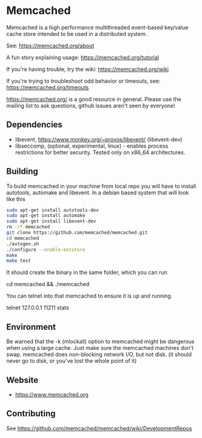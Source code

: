 # Memcached

Memcached is a high performance multithreaded event-based key/value cache
store intended to be used in a distributed system.

See: https://memcached.org/about

A fun story explaining usage: https://memcached.org/tutorial

If you're having trouble, try the wiki: https://memcached.org/wiki

If you're trying to troubleshoot odd behavior or timeouts, see:
https://memcached.org/timeouts

https://memcached.org/ is a good resource in general. Please use the mailing
list to ask questions, github issues aren't seen by everyone!

## Dependencies

* libevent, https://www.monkey.org/~provos/libevent/ (libevent-dev)
* libseccomp, (optional, experimental, linux) - enables process restrictions for
  better security. Tested only on x86_64 architectures.
  
## Building

To build memcached in your machine from local repo you will have to install
autotools, automake and libevent. In a debian based system that will look
like this

```bash
sudo apt-get install autotools-dev
sudo apt-get install automake
sudo apt-get install libevent-dev
rm -rf memcached
git clone https://github.com/memcached/memcached.git
cd memcached 
./autogen.sh
./configure --enable-extstore
make
make test
```

It should create the binary in the same folder, which you can run

cd memcached && ./memcached

You can telnet into that memcached to ensure it is up and running

telnet 127.0.0.1 11211
stats


## Environment

Be warned that the -k (mlockall) option to memcached might be
dangerous when using a large cache.  Just make sure the memcached machines
don't swap.  memcached does non-blocking network I/O, but not disk.  (it
should never go to disk, or you've lost the whole point of it)

## Website

* https://www.memcached.org

## Contributing

See https://github.com/memcached/memcached/wiki/DevelopmentRepos
